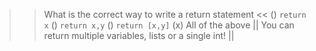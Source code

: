>> What is the correct way to write a return statement <<
() `return x`
() `return x,y`
() `return [x,y]`
(x) All of the above
|| You can return multiple variables, lists or a single int! ||
